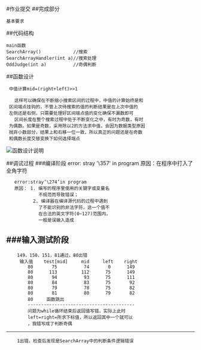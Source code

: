 #作业提交
##完成部分
   
    
    基本要求
##代码结构     
      
    main函数
    SearchArray()            //搜索
    SearchArrayHandler(int a)//搜索处理
    OddJudge(int a)          //奇偶判断

##函数设计
     
     中值计算mid=(right+left)>>1

       这样可以确保在不断缩小搜索区间的过程中，中值的计算始终是和
     区间端点挂钩的，不管上次待搜索的值的判断结果是在上次中值的
     左侧还是右侧，只需要处理好区间端点值的变化确保不漏数即可
       区间长度在整个搜索过程中处于不断变化之中，有时为奇数，有时
     为偶数。如果是奇数，采用除以2的方法求中值，会因为数据类型原因
     抛弃小数部分，结果上和右移一位一致，所以真正的问题还是在奇数
     和偶数长度交替变换下如何选择端点
![函数设计说明](pics\bai01-01.png "函数设计说明")
     


##调试过程
###编译阶段 
       error: stray '\357' in program
       原因：在程序中打入了全角字符
    
       error:stray’\274’in program
       原因： 1. 编写的程序里使用的关键字或变量名
                不规范而导致错误；
              2. 编译器在编译源代码的过程中遇到
                了不能识别的非法字符，这一个值不
                在合法的英文字符(0~127)范围内，
                一般是误输入造成

###输入测试阶段
 ---
        149，150，151，81通过，80出错
         输入值    test[mid]     mid     left    right
            80       75          74       0      149
            80      113         112      75      149
            80       94          93      75      111
            80       84          83      75       92
            80       79          78      75       82
            80       81          80      79       82
            80     函数跳出
            ----------------------------------------
            问题为while循环结束后返回值写错，实际上此时
            left=right=所求下标值，所以返回其中一个就可以
            ，我错写成了判断奇偶

---
 
        1出错，检查后发现是SearchArray中的判断条件逻辑错误